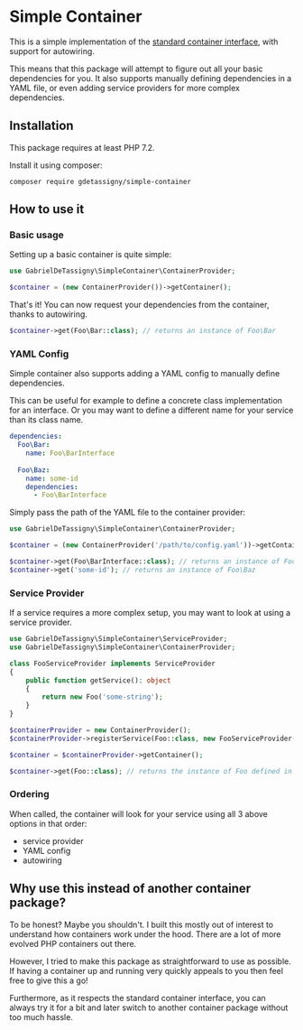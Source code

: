 # Simple Container

This is a simple implementation of the [standard container interface](https://www.php-fig.org/psr/psr-11/), with support for autowiring.

This means that this package will attempt to figure out all your basic dependencies for you.
It also supports manually defining dependencies in a YAML file, or even adding service providers for more complex dependencies.

## Installation

This package requires at least PHP 7.2.

Install it using composer:
```
composer require gdetassigny/simple-container
```

## How to use it

### Basic usage

Setting up a basic container is quite simple:

```php
use GabrielDeTassigny\SimpleContainer\ContainerProvider;

$container = (new ContainerProvider())->getContainer();
```

That's it! You can now request your dependencies from the container, thanks to autowiring.

```php
$container->get(Foo\Bar::class); // returns an instance of Foo\Bar
``` 

### YAML Config

Simple container also supports adding a YAML config to manually define dependencies.

This can be useful for example to define a concrete class implementation for an interface.
Or you may want to define a different name for your service than its class name. 
```yaml
dependencies:
  Foo\Bar:
    name: Foo\BarInterface
  
  Foo\Baz:
    name: some-id
    dependencies:
      - Foo\BarInterface
```

Simply pass the path of the YAML file to the container provider:
```php
use GabrielDeTassigny\SimpleContainer\ContainerProvider;

$container = (new ContainerProvider('/path/to/config.yaml'))->getContainer();

$container->get(Foo\BarInterface::class); // returns an instance of Foo\Bar
$container->get('some-id'); // returns an instance of Foo\Baz
``` 

### Service Provider

If a service requires a more complex setup, you may want to look at using a service provider.

```php
use GabrielDeTassigny\SimpleContainer\ServiceProvider;
use GabrielDeTassigny\SimpleContainer\ContainerProvider;

class FooServiceProvider implements ServiceProvider
{
    public function getService(): object
    {
        return new Foo('some-string');
    }
}

$containerProvider = new ContainerProvider();
$containerProvider->registerService(Foo::class, new FooServiceProvider());

$container = $containerProvider->getContainer();

$container->get(Foo::class); // returns the instance of Foo defined in FooServiceProvider
```

### Ordering

When called, the container will look for your service using all 3 above options in that order:
- service provider
- YAML config
- autowiring

## Why use this instead of another container package?

To be honest? Maybe you shouldn't.
I built this mostly out of interest to understand how containers work under the hood.
There are a lot of more evolved PHP containers out there. 

However, I tried to make this package as straightforward to use as possible.
If having a container up and running very quickly appeals to you then feel free to give this a go!

Furthermore, as it respects the standard container interface, 
you can always try it for a bit and later switch to another container package without too much hassle.
